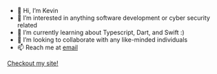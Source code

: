 - 👋 Hi, I’m Kevin
- 👀 I’m interested in anything software development or cyber security related
- 🌱 I’m currently learning about Typescript, Dart, and Swift :)
- 💞️ I’m looking to collaborate with any like-minded individuals
- 📫 Reach me at [email](mailto:employment.kevin.ren@gmail.com)

[Checkout my site!](https://www.kevinlovestocode.dev/)

